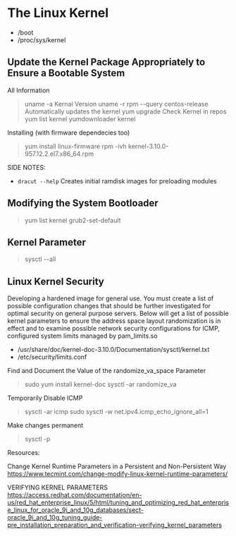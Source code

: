# The Linux Kernel

- /boot
- /proc/sys/kernel

## Update the Kernel Package Appropriately to Ensure a Bootable System

All Information
> uname -a
Kernal Version
> uname -r
> rpm --query centos-release
Automatically updates the kernel
> yum upgrade
Check Kernel in repos
> yum list kernel
> yumdownloader kernel

Installing (with firmware dependecies too)
> yum install linux-firmware
> rpm -ivh kernel-3.10.0-957.12.2.el7.x86_64.rpm

SIDE NOTES:

- `dracut --help` Creates initial ramdisk images for preloading modules

## Modifying the System Bootloader

> yum list kernel
> grub2-set-default

## Kernel Parameter

> sysctl --all

## Linux Kernel Security

Developing a hardened image for general use. You must create a list of possible configuration changes that should be further investigated for optimal security on general purpose servers. Below will get a list of possible kernel parameters to ensure the address space layout randomization is in effect and to examine possible network security configurations for ICMP, configured system limits managed by pam_limits.so

- /usr/share/doc/kernel-doc-3.10.0/Documentation/sysctl/kernel.txt
- /etc/security/limits.conf

Find and Document the Value of the randomize_va_space Parameter
> sudo yum install kernel-doc
> sysctl -ar randomize_va

Temporarily Disable ICMP
> sysctl -ar icmp
> sudo sysctl -w net.ipv4.icmp_echo_ignore_all=1

Make changes permanent
> sysctl -p

Resources:

Change Kernel Runtime Parameters in a Persistent and Non-Persistent Way
https://www.tecmint.com/change-modify-linux-kernel-runtime-parameters/

VERIFYING KERNEL PARAMETERS
https://access.redhat.com/documentation/en-us/red_hat_enterprise_linux/5/html/tuning_and_optimizing_red_hat_enterprise_linux_for_oracle_9i_and_10g_databases/sect-oracle_9i_and_10g_tuning_guide-pre_installation_preparation_and_verification-verifying_kernel_parameters
